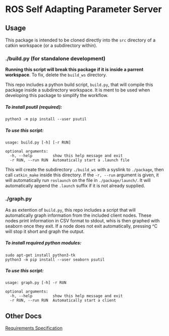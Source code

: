 # ROS Self Adapting Parameter Server

## Usage

This package is intended to be cloned directly into the `src` directory of a
catkin workspace (or a subdirectory within).

### ./build.py (for standalone development)

**Running this script will break this package if it is inside a parrent
workspace**. To fix, delete the `build_ws` directory.

This repo includes a python build script, `build.py`, that will compile this
package inside a subdirectory workspace. It is ment to be used when developing
this package to simplify the workflow.

##### To install psutil (required):

```text
python3 -m pip install --user psutil
```

##### To use this script:

```text
usage: build.py [-h] [-r RUN]

optional arguments:
  -h, --help         show this help message and exit
  -r RUN, --run RUN  Automatically start a .launch file
```

This will create the subdirectory `./build_ws` with a syslink to `./package`,
then call `catkin_make` inside this directory. If the `-r, --run` argument is
given, it will automatically run `roslaunch` on the file in
`./package/launch/`. It will automatically append the `.launch` suffix if it is
not already supplied.

### ./graph.py

As as extention of `build.py`, this repo includes a script that will
automatically graph information from the included client nodes. These nodes
print information in CSV format to stdout, whis is then graphed with seaborn
once they exit. If a node does not exit automatically, pressing ^C will stop it
short and graph the output.

##### To install required python modules:
```text
sudo apt-get install python3-tk
python3 -m pip install --user seaborn psutil
```

##### To use this script:

```text
usage: graph.py [-h] -r RUN

optional arguments:
  -h, --help         show this help message and exit
  -r RUN, --run RUN  Automatically start a client
```

## Other Docs

[Requirements Specification](doc/Requirements%20Specification.md)
